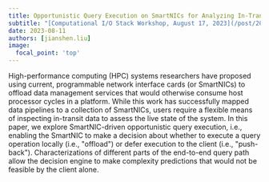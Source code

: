```yaml
---
title: Opportunistic Query Execution on SmartNICs for Analyzing In-Transit Data
subtitle: "[Computational I/O Stack Workshop, August 17, 2023](/post/20230718-aug17/)"
date: 2023-08-11
authors: [jianshen.liu]
image:
  focal_point: 'top'
---
```


High-performance computing (HPC) systems researchers have proposed using current, programmable network interface cards (or SmartNICs) to offload data management services that would otherwise consume host processor cycles in a platform. While this work has successfully mapped data pipelines to a collection of SmartNICs, users require a flexible means of inspecting in-transit data to assess the live state of the system. In this paper, we explore SmartNIC-driven opportunistic query execution, i.e., enabling the SmartNIC to make a decision about whether to execute a query operation locally (i.e., "offload") or defer execution to the client (i.e., "push-back"). Characterizations of different parts of the end-to-end query path allow the decision engine to make complexity predictions that would not be feasible by the client alone.